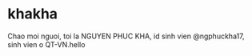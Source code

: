 # khakha
Chao moi nguoi, toi la NGUYEN PHUC KHA, id sinh vien @ngphuckha17, sinh vien o QT-VN.hello
